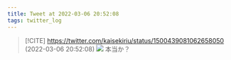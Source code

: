 ```yaml
---
title: Tweet at 2022-03-06 20:52:08
tags: twitter_log
---
```


> [!CITE] https://twitter.com/kaisekiriu/status/1500439081062658050 (2022-03-06 20:52:08)
> ![](https://twitter.com/kaisekiriu/status/1500439081062658050)
> 本当か？
